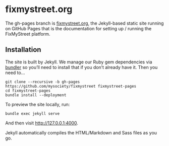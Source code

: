 fixmystreet.org
===============

The gh-pages branch is [fixmystreet.org](http://fixmystreet.org), the
Jekyll-based static site running on GitHub Pages that is the documentation for
setting up / running the FixMyStreet platform.

## Installation

The site is built by Jekyll. We manage our Ruby gem dependencies via
[bundler](http://bundler.io/) so you’ll need to install that if you don’t
already have it. Then you need to…

```
git clone --recursive -b gh-pages https://github.com/mysociety/fixmystreet fixmystreet-pages
cd fixmystreet-pages
bundle install --deployment
```

To preview the site locally, run:

```
bundle exec jekyll serve
```

And then visit <http://127.0.0.1:4000>.

Jekyll automatically compiles the HTML/Markdown and Sass files as you go.
